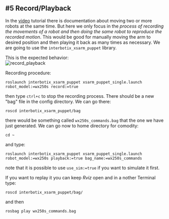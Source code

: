 ## #5 Record/Playback

In the [video](https://www.youtube.com/watch?v=DnjbNXxBE_8&list=PL8X3t2QTE54sMTCF59t0pTFXgAmdf0Y9t&index=9&ab_channel=TrossenRobotics) tutorial there is documentation about moving two or more robots at the same time. But here we only focus in the *process of recording the movements of a robot and then doing the same robot to reproduce the recorded motion*. This would be good for manually moving the arm to desired position and then playing it back as many times as necessary. We are going to use the `interbotix_xsarm_puppet` library.

This is the expected behavior:\
![record_playback](./record_playback)

Recording procedure:
```
roslaunch interbotix_xsarm_puppet xsarm_puppet_single.launch robot_model:=wx250s record:=true
```
then type `ctrl+c` to stop the recording process. There should be a new "bag" file in the  config directory. We can go there: 
```
roscd interbotix_xsarm_puppet/bag
```
there would be something called `wx250s_commands.bag` that the one we have just generated. We can go now to home directory for comodity:
```
cd ~
```
and type:
```
roslaunch interbotix_xsarm_puppet xsarm_puppet_single.launch robot_model:=wx250s playback:=true bag_name:=wx250s_commands
```
note that it is possible to use `use_sim:=true` if you want to simulate it first.

If you want to replay it you can keep *Rviz* open and in a nother Terminal type:
```
roscd interbotix_xsarm_puppet/bag/
```
and then
```
rosbag play wx250s_commands.bag
```
